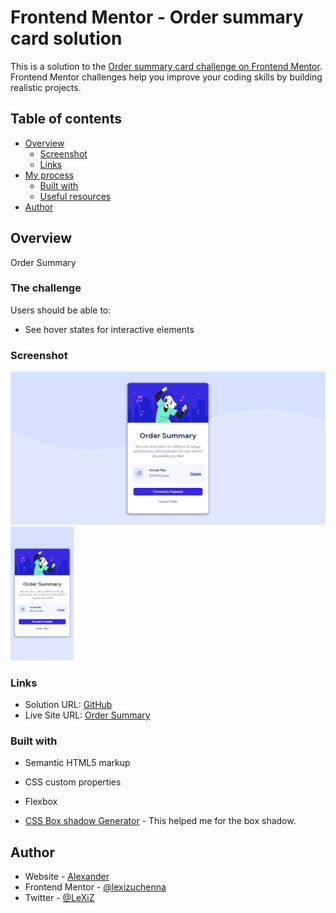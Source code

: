 # Frontend Mentor - Order summary card solution

This is a solution to the [Order summary card challenge on Frontend Mentor](https://www.frontendmentor.io/challenges/order-summary-component-QlPmajDUj). Frontend Mentor challenges help you improve your coding skills by building realistic projects. 

## Table of contents

- [Overview](#overview)
  - [Screenshot](#screenshot)
  - [Links](#links)
- [My process](#my-process)
  - [Built with](#built-with)
  - [Useful resources](#useful-resources)
- [Author](#author)

## Overview
Order Summary

### The challenge

Users should be able to:

- See hover states for interactive elements

### Screenshot

![order-sumamary-desktop](./images/order-desktop.png)
![order-sumamary-mobile](./images/order-mobile.png)

### Links

- Solution URL: [GitHub](https://github.com/lexizuchenna/order-summary.git)
- Live Site URL: [Order Summary](https://lexizuchenna-order-summary.netlify.app)

### Built with

- Semantic HTML5 markup
- CSS custom properties
- Flexbox

- [CSS Box shadow Generator](https://www.example.com) - This helped me for the box shadow.

## Author

- Website - [Alexander](https://alexander-ukwueze.netlify.app)
- Frontend Mentor - [@lexizuchenna](https://www.frontendmentor.io/profile/lexizuchenna)
- Twitter - [@LeXiZ](https://www.twitter.com/lexiz_uchenna_)